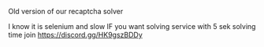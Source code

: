 Old version of our recaptcha solver

I know it is selenium and slow 
IF you want solving service with 5 sek solving time join https://discord.gg/HK9gszBDDy
